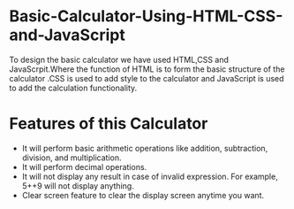# Basic-Calculator-Using-HTML-CSS-and-JavaScript

To design the basic calculator we have used HTML,CSS and JavaScrpit.Where the function of HTML is to form the basic structure of the calculator .CSS is used to add style to the calculator and JavaScript is used to add the calculation functionality.

# Features of this Calculator

* It will perform basic arithmetic operations like addition, subtraction, division, and multiplication.
* It will perform decimal operations.
* It will not display any result in case of invalid expression. For example, 5++9 will not display anything.
* Clear screen feature to clear the display screen anytime you want.
